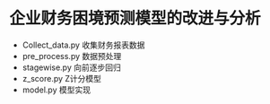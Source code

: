 # 企业财务困境预测模型的改进与分析
* Collect_data.py 收集财务报表数据
* pre_process.py 数据预处理
* stagewise.py 向前逐步回归
* z_score.py Z计分模型
* model.py 模型实现